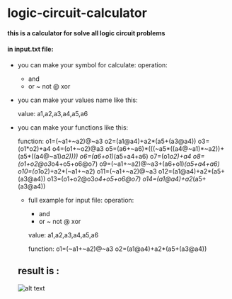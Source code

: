 # logic-circuit-calculator

#### this is a calculator for solve all logic circuit problems

#### in input.txt file:
  - you can make your symbol for calculate:
     operation:
     * and
     + or
     ~ not
     @ xor
  - you can make your values name like this:
  
    value:
    a1,a2,a3,a4,a5,a6
    
  - you can make your functions like this:
  
    function:
    o1=(~a1+~a2)@~a3
    o2=(a1@a4)+a2*(a5+(a3@a4))
    o3=(o1*o2)+a4
    o4=(o1+~o2)@a3
    o5=(a6+~a6)*(((~a5*((a4@~a1)*~a2))+(a5*((a4@~a1)*a2))))
    o6=(a6+o1)*(a5+a4+a6)
    o7=(o1*o2)+a4
    o8=(o1+o2@o3*o4+o5+o6@o7)
    o9=(~a1+~a2)@~a3+(a6+o1)*(a5+a4+a6)
    o10=(o1*o2)+a2*(~a1+~a2)
    o11=(~a1+~a2)@~a3
    o12=(a1@a4)+a2*(a5+(a3@a4))
    o13=(o1+o2@o3*o4+o5+o6@o7)
    o14=(a1@a4)+a2*(a5+(a3@a4))
    
    
    - full example for input file:
        operation:
        * and
        + or
        ~ not
        @ xor

        value:
        a1,a2,a3,a4,a5,a6

        function:
        o1=(~a1+~a2)@~a3
        o2=(a1@a4)+a2*(a5+(a3@a4))
    
    ## result is :
    ![alt text]()
      
    

